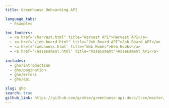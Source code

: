 ```yaml
---
title: Greenhouse Onboarding API

language_tabs:
  - Examples

toc_footers:
  - <a href="/harvest.html" title="Harvest API">Harvest API</a>
  - <a href="/job-board.html" title="Job Board API">Job Board API</a>
  - <a href='/webhooks.html' title="Web Hooks">Web Hooks</a>
  - <a href='/assessment.html' title="Assessment">Assessment API</a>
  
includes:
  - gho/introduction
  - gho/pagination
  - gho/errors
  - gho/api

slug: gho
search: true
github_link: https://github.com/grnhse/greenhouse-api-docs/tree/master/source/includes/gho
---
```

